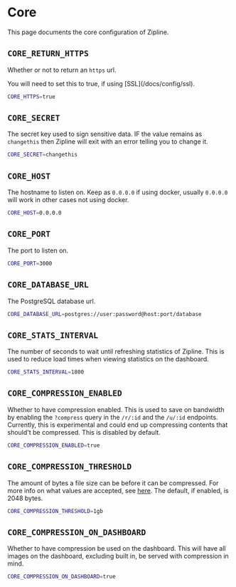 # Core

This page documents the core configuration of Zipline.

## `CORE_RETURN_HTTPS`

Whether or not to return an `https` url.

<Alert type="danger">
You will need to set this to true, if using [SSL](/docs/config/ssl).
</Alert>

```bash
CORE_HTTPS=true
```

## `CORE_SECRET`

The secret key used to sign sensitive data. IF the value remains as `changethis` then Zipline will exit with an error telling you to change it.

```bash
CORE_SECRET=changethis
```

## `CORE_HOST`

The hostname to listen on. Keep as `0.0.0.0` if using docker, usually `0.0.0.0` will work in other cases not using docker.

```bash
CORE_HOST=0.0.0.0
```

## `CORE_PORT`

The port to listen on.

```bash
CORE_PORT=3000
```

## `CORE_DATABASE_URL`

The PostgreSQL database url.

```bash
CORE_DATABASE_URL=postgres://user:password@host:port/database
```

## `CORE_STATS_INTERVAL`

The number of seconds to wait until refreshing statistics of Zipline. This is used to reduce load times when viewing statistics on the dashboard.

```bash
CORE_STATS_INTERVAL=1800
```

## `CORE_COMPRESSION_ENABLED`

Whether to have compression enabled. This is used to save on bandwidth by enabling the `?compress` query in the `/r/:id` and the `/u/:id` endpoints. Currently, this is experimental and could end up compressing contents that should\'t be compressed. This is disabled by default.

```bash
CORE_COMPRESSION_ENABLED=true
```

## `CORE_COMPRESSION_THRESHOLD`

The amount of bytes a file size can be before it can be compressed. For more info on what values are accepted, see [here](/docs/guides/byte-format). The default, if enabled, is 2048 bytes.

```bash
CORE_COMPRESSION_THRESHOLD=1gb
```

## `CORE_COMPRESSION_ON_DASHBOARD`

Whether to have compression be used on the dashboard. This will have all images on the dashboard, excluding built in, be served with compression in mind.

```bash
CORE_COMPRESSION_ON_DASHBOARD=true
```